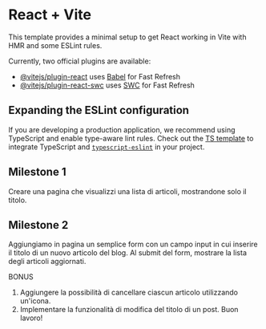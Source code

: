 # React + Vite

This template provides a minimal setup to get React working in Vite with HMR and some ESLint rules.

Currently, two official plugins are available:

- [@vitejs/plugin-react](https://github.com/vitejs/vite-plugin-react/blob/main/packages/plugin-react/README.md) uses [Babel](https://babeljs.io/) for Fast Refresh
- [@vitejs/plugin-react-swc](https://github.com/vitejs/vite-plugin-react-swc) uses [SWC](https://swc.rs/) for Fast Refresh

## Expanding the ESLint configuration

If you are developing a production application, we recommend using TypeScript and enable type-aware lint rules. Check out the [TS template](https://github.com/vitejs/vite/tree/main/packages/create-vite/template-react-ts) to integrate TypeScript and [`typescript-eslint`](https://typescript-eslint.io) in your project.

## Milestone 1

Creare una pagina che visualizzi una lista di articoli, mostrandone solo il titolo.

## Milestone 2

Aggiungiamo in pagina un semplice form con un campo input in cui inserire il titolo di un nuovo articolo del blog.
Al submit del form, mostrare la lista degli articoli aggiornati.

BONUS
1.  Aggiungere la possibilità di cancellare ciascun articolo utilizzando un'icona.
2. Implementare la funzionalità di modifica del titolo di un post.
Buon lavoro!
